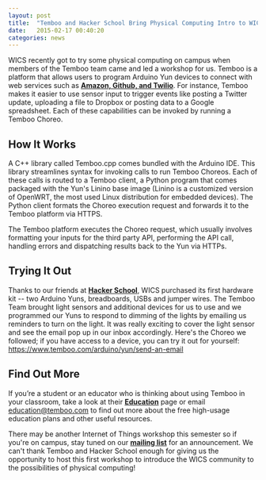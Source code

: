 ```yaml
---
layout: post
title:  "Temboo and Hacker School Bring Physical Computing Intro to WICS"
date:   2015-02-17 00:40:20
categories: news
---
```


<!---![Hello World!]({{ site.url }}/assets/blog2015/20150130_temboo_group.jpg)-->

WICS recently got to try some physical computing on campus when members of the Temboo team came and led a workshop for us. Temboo is a platform that allows users to program Arduino Yun devices to connect with web services such as [**Amazon, Github, and Twilio**][apis]. For instance, Temboo makes it easier to use sensor input to trigger events like posting a Twitter update, uploading a file to Dropbox or posting data to a Google spreadsheet. Each of these capabilities can be invoked by running a Temboo Choreo.

How It Works
-------------
A C++ library called Temboo.cpp comes bundled with the Arduino IDE. This library streamlines syntax for invoking calls to run Temboo Choreos. Each of these calls is routed to a Temboo client, a Python program that comes packaged with the Yun's Linino base image (Linino is a customized version of OpenWRT, the most used Linux distribution for embedded devices). The Python client formats the Choreo execution request and forwards it to the Temboo platform via HTTPS.

The Temboo platform executes the Choreo request, which usually involves formatting your inputs for the third party API, performing the API call, handling errors and dispatching results back to the Yun via HTTPs.

Trying It Out
--------------
Thanks to our friends at [**Hacker School**][hackerschool], WICS purchased its first hardware kit -- two Arduino Yuns, breadboards, USBs and jumper wires. The Temboo Team brought light sensors and additional devices for us to use and we programmed our Yuns to respond to dimming of the lights by emailing us reminders to turn on the light. It was really exciting to cover the light sensor and see the email pop up in our inbox accordingly. Here's the Choreo we followed; if you have access to a device, you can try it out for yourself: <a href='https://www.temboo.com/arduino/yun/send-an-email'>https://www.temboo.com/arduino/yun/send-an-email</a>

Find Out More
--------------
If you’re a student or an educator who is thinking about using Temboo in your classroom, take a look at their [**Education**][tembooedu] page or email education@temboo.com to find out more about the free high-usage education plans and other useful resources.

There may be another Internet of Things workshop this semester so if you're on campus, stay tuned on our [**mailing list**][mailinglist] for an announcement. We can't thank Temboo and Hacker School enough for giving us the opportunity to host this first workshop to introduce the WICS community to the possibilities of physical computing!

[apis]: https://www.temboo.com/library/
[hackerschool]: https://www.hackerschool.com/
[tembooedu]:	https://temboo.com/education
[mailinglist]: http://columbia.us9.list-manage.com/subscribe?u=4c6a1c710f8ab9cce10272368&id=593b5faa43
